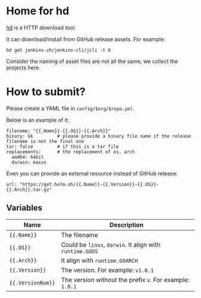 # Home for hd

[hd](https://github.com/LinuxSuRen/http-downloader) is a HTTP download tool.

It can download/install from GitHub release assets. For example:

`hd get jenkins-zh/jenkins-cli/jcli -t 6`

Consider the naming of asset files are not all the same, we collect the projects here.

# How to submit?

Please create a YAML file in `config/$org/$repo.yml`.

Below is an example of it:

```
filename: "{{.Name}}-{{.OS}}-{{.Arch}}"
binary: kk         # please provide a binary file name if the release filename is not the final one
tar: false         # if this is a tar file
replacements:      # the replacement of os, arch
  amd64: 64bit
  darwin: macos
```

Even you can provide an external resource instead of GitHub release:

```
url: "https://get.helm.sh/{{.Name}}-{{.Version}}-{{.OS}}-{{.Arch}}.tar.gz"
```

## Variables

| Name | Description |
|---|---|
| `{{.Name}}` | The filename |
| `{{.OS}}` | Could be `linux`, `darwin`. It align with `runtime.GOOS` |
| `{{.Arch}}` | It align with `runtime.GOARCH` |
| `{{.Version}}` | The version. For example: `v1.0.1` |
| `{{.VersionNum}}` | The version without the prefix `v`. For example: `1.0.1` |
